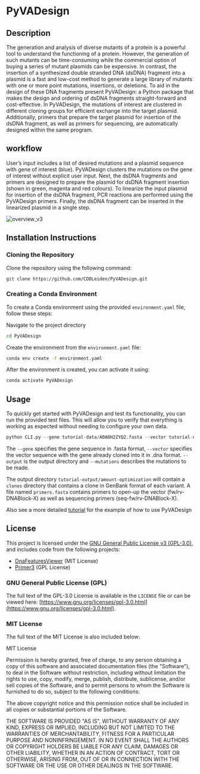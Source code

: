 # PyVADesign

## Description

The generation and analysis of diverse mutants of a protein is a powerful tool to understand the functioning of a protein. However, the generation of such mutants can be time-consuming while the commercial option of buying a series of mutant plasmids can be expensive. In contrast, the insertion of a synthesized double stranded DNA (dsDNA) fragment into a plasmid is a fast and low-cost method to generate a large library of mutants with one or more point mutations, insertions, or deletions. To aid in the design of these DNA fragments present PyVADesign: a Python package that makes the design and ordering of dsDNA fragments straight-forward and cost-effective. In PyVADesign, the mutations of interest are clustered in different cloning groups for efficient exchange into the target plasmid. Additionally, primers that prepare the target plasmid for insertion of the dsDNA fragment, as well as primers for sequencing, are automatically designed within the same program.

## workflow

User’s input includes a list of desired mutations and a plasmid sequence with gene of interest (blue). PyVADesign clusters the mutations on the gene of interest without explicit user input. Next, the dsDNA fragments and primers are designed to prepare the plasmid for dsDNA fragment insertion (shown in green, magenta and red colours). To linearize the input plasmid for insertion of the dsDNA fragment, PCR reactions are performed using the PyVADesign primers. Finally, the dsDNA fragment can be inserted in the linearized plasmid in a single step.

![overview_v3](https://github.com/user-attachments/assets/77969f38-d03a-4f5e-886c-56776c49b8c9)

## Installation Instructions

### Cloning the Repository

Clone the repository using the following command:

```bash
git clone https://github.com/CDDLeiden/PyVADesign.git
```

### Creating a Conda Environment

To create a Conda environment using the provided ```environment.yaml``` file, follow these steps:

Navigate to the project directory

```bash
cd PyVADesign
```

Create the environment from the ```environment.yaml``` file:

```bash
conda env create -f environment.yaml
```

After the environment is created, you can activate it using:

```bash
conda activate PyVADesign
```

## Usage

To quickly get started with PyVADesign and test its functionality, you can run the provided test files. This will allow you to verify that everything is working as expected without needing to configure your own data.

```python
python CLI.py --gene tutorial-data/A0A0H2ZYQ2.fasta --vector tutorial-data/pACE_mmpL3-Mav.dna --mutations tutorial-data/mutations.txt --output tutorial-output/amount-optimization
```

The ```--gene``` specifies the gene sequence in .fasta format, ```--vector``` specifies the vector sequence with the gene already cloned into it in .dna format. ```--output``` is the output directory and ```--mutations``` describes the mutations to be made.

The output directory ```tutorial-output/amount-optimization``` will contain a ```clones``` directory that contains a clone in GenBank format of each variant. A file named ```primers.fasta``` contains primers to open-up the vector (fw/rv-DNABlock-X) as well as sequencing primers (seq-fw/rv-DNABlock-X).

Also see a more detailed [tutorial]() for the example of how to use PyVADesign

## License

This project is licensed under the [GNU General Public License v3 (GPL-3.0)](LICENSE), and includes code from the following projects:

- [DnaFeaturesViewer](https://edinburgh-genome-foundry.github.io/DnaFeaturesViewer/) (MIT License)
- [Primer3](https://github.com/primer3-org/primer3) (GPL License)

### GNU General Public License (GPL)
The full text of the GPL-3.0 License is available in the `LICENSE` file or can be viewed here: [https://www.gnu.org/licenses/gpl-3.0.html](https://www.gnu.org/licenses/gpl-3.0.html).

### MIT License
The full text of the MIT License is also included below:

MIT License

Permission is hereby granted, free of charge, to any person obtaining a copy
of this software and associated documentation files (the "Software"), to deal
in the Software without restriction, including without limitation the rights
to use, copy, modify, merge, publish, distribute, sublicense, and/or sell
copies of the Software, and to permit persons to whom the Software is
furnished to do so, subject to the following conditions:

The above copyright notice and this permission notice shall be included in all
copies or substantial portions of the Software.

THE SOFTWARE IS PROVIDED "AS IS", WITHOUT WARRANTY OF ANY KIND, EXPRESS OR
IMPLIED, INCLUDING BUT NOT LIMITED TO THE WARRANTIES OF MERCHANTABILITY,
FITNESS FOR A PARTICULAR PURPOSE AND NONINFRINGEMENT. IN NO EVENT SHALL THE
AUTHORS OR COPYRIGHT HOLDERS BE LIABLE FOR ANY CLAIM, DAMAGES OR OTHER
LIABILITY, WHETHER IN AN ACTION OF CONTRACT, TORT OR OTHERWISE, ARISING FROM,
OUT OF OR IN CONNECTION WITH THE SOFTWARE OR THE USE OR OTHER DEALINGS IN THE
SOFTWARE.





